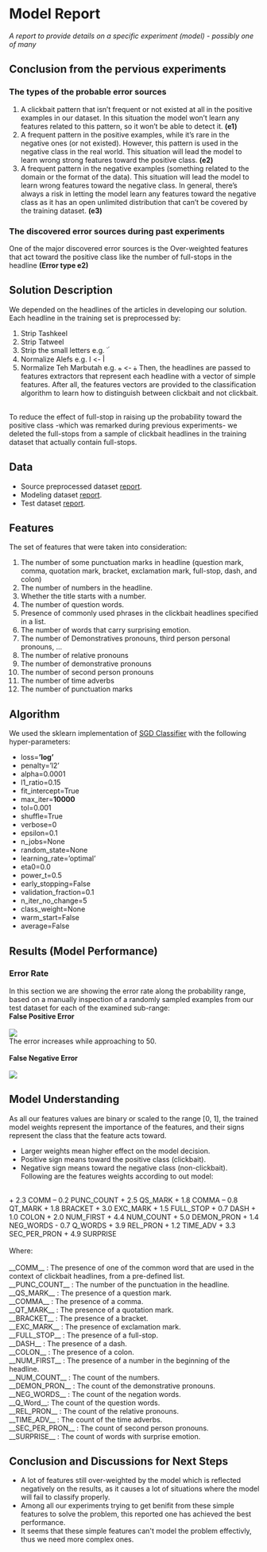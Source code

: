 # Model Report
_A report to provide details on a specific experiment (model) - possibly one of many_<br>

## Conclusion from the pervious experiments

### The types of the probable error sources

1. A clickbait pattern that isn’t frequent or not existed at all in the positive examples in our dataset. In this situation the model won’t learn any features related to this pattern, so it won’t be able to detect it. __(e1)__<br>
2. A frequent pattern in the positive examples, while it’s rare in the negative ones (or not existed). However, this pattern is used in the negative class in the real world. This situation will lead the model to learn wrong strong features toward the positive class. __(e2)__<br>
3. A frequent pattern in the negative examples (something related to the domain or the format of the data). This situation will lead the model to learn wrong features toward the negative class. In general, there’s always a risk in letting the model learn any features toward the negative class as it has an open unlimited distribution that can’t be covered by the training dataset. __(e3)__<br>

### The discovered error sources during past experiments
One of the major discovered error sources is the Over-weighted features that act toward the positive class like the number of full-stops in the headline __(Error type e2)__

## Solution Description
We depended on the headlines of the articles in developing our solution. Each headline in the training set is preprocessed by:
1. Strip Tashkeel
2. Strip Tatweel
3. Strip the small letters e.g. ۜ
4. Normalize Alefs e.g. أ -> ا
5. Normalize Teh Marbutah e.g. ة -> ه
Then, the headlines are passed to features extractors that represent each headline with a vector of simple features. After all, the features vectors are provided to the classification algorithm to learn how to distinguish between clickbait and not clickbait.<br>
<br>
To reduce the effect of full-stop in raising up the probability toward the positive class -which was remarked during previous experiments- we deleted the full-stops from a sample of clickbait headlines in the training dataset that actually contain full-stops.

## Data
* Source preprocessed dataset [report]().
* Modeling dataset [report]().
* Test dataset [report]().

## Features
The set of features that were taken into consideration:<br>
1.  The number of some punctuation marks in headline (question mark, comma, quotation mark, bracket, exclamation mark, full-stop, dash, and colon)
2.  The number of numbers in the headline.
3.  Whether the title starts with a number.
4.  The number of question words.
5. Presence of commonly used phrases in the clickbait headlines specified in a list.
6.  The number of words that carry surprising emotion.
7.  The number of Demonstratives pronouns, third person personal pronouns, ...
8.  The number of relative pronouns
9.  The number of demonstrative pronouns
10. The number of second person pronouns
11. The number of time adverbs
12. The number of punctuation marks

## Algorithm
We used the sklearn implementation of [SGD Classifier](https://scikit-learn.org/stable/modules/generated/sklearn.linear_model.SGDClassifier.html) with the following hyper-parameters:
* loss=__’log’__
* penalty=’l2’
* alpha=0.0001
* l1_ratio=0.15
* fit_intercept=True
* max_iter=__10000__
* tol=0.001
* shuffle=True
* verbose=0
* epsilon=0.1
* n_jobs=None
* random_state=None
* learning_rate=’optimal’
* eta0=0.0
* power_t=0.5
* early_stopping=False
* validation_fraction=0.1
* n_iter_no_change=5
* class_weight=None
* warm_start=False
* average=False

## Results (Model Performance)

### Error Rate
In this section we are showing the error rate along the probability range, based on a manually inspection of a randomly sampled examples from our test dataset for each of the examined sub-range:<br>
__False Positive Error__<br>
<br>
![](img/simple/FP.png)
<br>
The error increases while approaching to 50.<br>
<br>
__False Negative Error__<br>
<br>
![](img/simple/FN.png)
<br>

## Model Understanding

As all our features values are binary or scaled to the range [0, 1], the trained model weights represent the importance of the features, and their signs represent the class that the feature acts toward.
* Larger weights mean higher effect on the model decision.
* Positive sign means toward the positive class (clickbait).
* Negative sign means toward the negative class (non-clickbait).
Following are the features weights according to out model:<br>
<br>
+ 2.3 COMM – 0.2 PUNC_COUNT + 2.5 QS_MARK + 1.8 COMMA – 0.8 QT_MARK + 1.8 BRACKET + 3.0 EXC_MARK + 1.5 FULL_STOP + 0.7 DASH + 1.0 COLON + 2.0 NUM_FIRST + 4.4 NUM_COUNT + 5.0 DEMON_PRON + 1.4 NEG_WORDS - 0.7 Q_WORDS + 3.9 REL_PRON + 1.2 TIME_ADV + 3.3 SEC_PER_PRON + 4.9 SURPRISE<br>
<br>
Where:<br><br>
__COMM__ : The presence of one of the common word that are used in the context of clickbait headlines, from a pre-defined list.<br>
__PUNC_COUNT__ : The number of the punctuation in the headline.<br>
__QS_MARK__ : The presence of a question mark.<br>
__COMMA__ : The presence of a comma.<br>
__QT_MARK__ : The presence of a quotation mark. <br>
__BRACKET__ : The presence of a bracket.<br>
__EXC_MARK__ : The presence of exclamation mark.<br>
__FULL_STOP__ : The presence of a full-stop.<br>
__DASH__ : The presence of a dash.<br>
__COLON__ : The presence of a colon.<br>
__NUM_FIRST__ : The presence of a number in the beginning of the headline.<br>
__NUM_COUNT__ : The count of the numbers.<br>
__DEMON_PRON__ : The count of the demonstrative pronouns.<br>
__NEG_WORDS__ : The count of the negation words.<br>
__Q_Word__: The count of the question words.<br>
__REL_PRON__ : The count of the relative pronouns.<br>
__TIME_ADV__ : The count of the time adverbs.<br>
__SEC_PER_PRON__ : The count of second person pronouns.<br>
__SURPRISE__ : The count of words with surprise emotion.<br>

## Conclusion and Discussions for Next Steps

* A lot of features still over-weighted by the model which is reflected negatively on the results, as it causes a lot of situations where the model will fail to classify properly.
* Among all our experiments trying to get benifit from these simple features to solve the problem, this reported one has achieved the best performance.
* It seems that these simple features can't model the problem effectivly, thus we need more complex ones.

